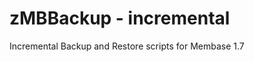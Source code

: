 zMBBackup - incremental
=======================
Incremental Backup and Restore scripts for Membase 1.7
